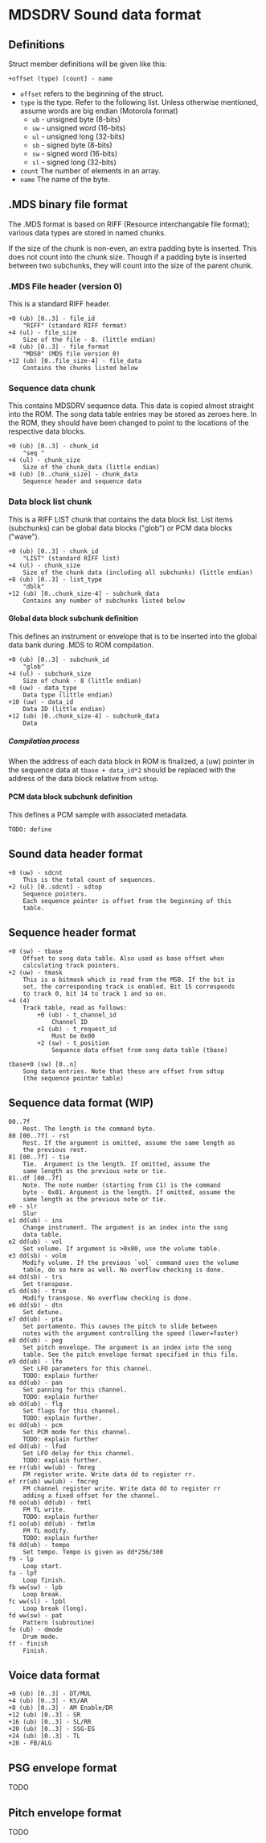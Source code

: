 MDSDRV Sound data format
========================

Definitions
-----------

Struct member definitions will be given like this:

	+offset (type) [count] - name

- `offset` refers to the beginning of the struct.
- `type` is the type. Refer to the following list. Unless otherwise
	mentioned, assume words are big endian (Motorola format)
	- `ub` - unsigned byte (8-bits)
	- `uw` - unsigned word (16-bits)
	- `ul` - unsigned long (32-bits)
	- `sb` - signed byte (8-bits)
	- `sw` - signed word (16-bits)
	- `sl` - signed long (32-bits)
- `count` The number of elements in an array.
- `name` The name of the byte.

.MDS binary file format
-----------------------

The .MDS format is based on RIFF (Resource interchangable file format);
various data types are stored in named chunks.

If the size of the chunk is non-even, an extra padding byte is
inserted. This does not count into the chunk size. Though if a padding
byte is inserted between two subchunks, they will count into the size
of the parent chunk.

### .MDS File header (version 0)
This is a standard RIFF header.

	+0 (ub) [0..3] - file_id
		"RIFF" (standard RIFF format)
	+4 (ul) - file_size
		Size of the file - 8. (little endian)
	+8 (ub) [0..3] - file_format
		"MDS0" (MDS file version 0)
	+12 (ub) [0..file_size-4] - file_data
		Contains the chunks listed below

### Sequence data chunk
This contains MDSDRV sequence data. This data is copied almost straight
into the ROM. The song data table entries may be stored as zeroes here.
In the ROM, they should have been changed to point to the locations of
the respective data blocks.

	+0 (ub) [0..3] - chunk_id
		"seq "
	+4 (ul) - chunk_size
		Size of the chunk_data (little endian)
	+8 (ub) [0..chunk_size] - chunk_data
		Sequence header and sequence data

### Data block list chunk
This is a RIFF LIST chunk that contains the data block list. List items
(subchunks) can be global data blocks ("glob") or PCM data blocks
("wave").

	+0 (ub) [0..3] - chunk_id
		"LIST" (standard RIFF list)
	+4 (ul) - chunk_size
		Size of the chunk data (including all subchunks) (little endian)
	+8 (ub) [0..3] - list_type
		"dblk"
	+12 (ub) [0..chunk_size-4] - subchunk_data
		Contains any number of subchunks listed below

#### Global data block subchunk definition
This defines an instrument or envelope that is to be inserted into
the global data bank during .MDS to ROM compilation.

	+0 (ub) [0..3] - subchunk_id
		"glob"
	+4 (ul) - subchunk_size
		Size of chunk - 8 (little endian)
	+8 (uw) - data_type
		Data type (little endian)
	+10 (uw) - data_id
		Data ID (little endian)
	+12 (ub) [0..chunk_size-4] - subchunk_data
		Data

##### Compilation process
When the address of each data block in ROM is finalized, a (uw) pointer
in the sequence data at `tbase + data_id*2` should be replaced with the
address of the data block relative from `sdtop`.

#### PCM data block subchunk definition
This defines a PCM sample with associated metadata.

	TODO: define

Sound data header format
------------------------

	+0 (uw) - sdcnt
		This is the total count of sequences.
	+2 (ul) [0..sdcnt] - sdtop
		Sequence pointers.
		Each sequence pointer is offset from the beginning of this
		table.

Sequence header format
----------------------

	+0 (sw) - tbase
		Offset to song data table. Also used as base offset when
		calculating track pointers.
	+2 (uw) - tmask
		This is a bitmask which is read from the MSB. If the bit is
		set, the corresponding track is enabled. Bit 15 corresponds
		to track 0, bit 14 to track 1 and so on.
	+4 (4)
		Track table, read as follows:
			+0 (ub) - t_channel_id
				Channel ID
			+1 (ub) - t_request_id
				Must be 0x00
			+2 (sw) - t_position
				Sequence data offset from song data table (tbase)

	tbase+0 (sw) [0..n]
		Song data entries. Note that these are offset from sdtop
		(the sequence pointer table)

Sequence data format (WIP)
--------------------------

	00..7f
		Rest. The length is the command byte.
	80 [00..7f] - rst
		Rest. If the argument is omitted, assume the same length as
		the previous rest.
	81 [00..7f] - tie
		Tie.  Argument is the length. If omitted, assume the
		same length as the previous note or tie.
	81..df [00..7f]
		Note. The note number (starting from C1) is the command
		byte - 0x81. Argument is the length. If omitted, assume the
		same length as the previous note or tie.
	e0 - slr
		Slur
	e1 dd(ub) - ins
		Change instrument. The argument is an index into the song
		data table.
	e2 dd(ub) - vol
		Set volume. If argument is >0x80, use the volume table.
	e3 dd(sb) - volm
		Modify volume. If the previous `vol` command uses the volume
		table, do so here as well. No overflow checking is done.
	e4 dd(sb) - trs
		Set transpose.
	e5 dd(sb) - trsm
		Modify transpose. No overflow checking is done.
	e6 dd(sb) - dtn
		Set detune.
	e7 dd(ub) - pta
		Set portamento. This causes the pitch to slide between
		notes with the argument controlling the speed (lower=faster)
	e8 dd(ub) - peg
		Set pitch envelope. The argument is an index into the song
		table. See the pitch envelope format specified in this file.
	e9 dd(ub) - lfo
		Set LFO parameters for this channel.
		TODO: explain further
	ea dd(ub) - pan
		Set panning for this channel.
		TODO: explain further
	eb dd(ub) - flg
		Set flags for this channel.
		TODO: explain further.
	ec dd(ub) - pcm
		Set PCM mode for this channel.
		TODO: explain further
	ed dd(ub) - lfod
		Set LFO delay for this channel.
		TODO: explain further.
	ee rr(ub) ww(ub) - fmreg
		FM register write. Write data dd to register rr.
	ef rr(ub) ww(ub) - fmcreg
		FM channel register write. Write data dd to register rr
		adding a fixed offset for the channel.
	f0 oo(ub) dd(ub) - fmtl
		FM TL write.
		TODO: explain further
	f1 oo(ub) dd(ub) - fmtlm
		FM TL modify.
		TODO: explain further
	f8 dd(ub) - tempo
		Set tempo. Tempo is given as dd*256/300
	f9 - lp
		Loop start.
	fa - lpf
		Loop finish.
	fb ww(sw) - lpb
		Loop break.
	fc ww(sl) - lpbl
		Loop break (long).
	fd ww(sw) - pat
		Pattern (subroutine)
	fe (ub) - dmode
		Drum mode.
	ff - finish
		Finish.

Voice data format
-----------------

	+0 (ub) [0..3] - DT/MUL
	+4 (ub) [0..3] - KS/AR
	+8 (ub) [0..3] - AM Enable/DR
	+12 (ub) [0..3] - SR
	+16 (ub) [0..3] - SL/RR
	+20 (ub) [0..3] - SSG-EG
	+24 (ub) [0..3] - TL
	+28 - FB/ALG

PSG envelope format
-------------------
TODO

Pitch envelope format
---------------------
TODO

